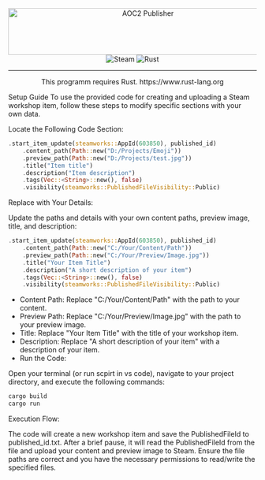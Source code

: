 <div align="center">
  <img src="https://images.cooltext.com/5704142.gif" width="551" height="95" alt="AOC2 Publisher" />
  <div>
  <div>
    <img src="https://img.shields.io/badge/Steam-%23000000.svg?logo=steam&logoColor=white" alt="Steam"/>
    <img src="https://img.shields.io/badge/Rust-%23000000.svg?e&logo=rust&logoColor=white" alt="Rust"/>
    
  </div>
<hr>
This programm requires Rust.
https://www.rust-lang.org
<div align="left">


  Setup Guide
  To use the provided code for creating and uploading a Steam workshop item, follow these steps to modify specific sections with your own data.



Locate the Following Code Section:
```rust
.start_item_update(steamworks::AppId(603850), published_id)
    .content_path(Path::new("D:/Projects/Emoji"))
    .preview_path(Path::new("D:/Projects/test.jpg"))
    .title("Item title")
    .description("Item description")
    .tags(Vec::<String>::new(), false)
    .visibility(steamworks::PublishedFileVisibility::Public)
```
Replace with Your Details:

Update the paths and details with your own content paths, preview image, title, and description:
```rust
.start_item_update(steamworks::AppId(603850), published_id)
    .content_path(Path::new("C:/Your/Content/Path"))
    .preview_path(Path::new("C:/Your/Preview/Image.jpg"))
    .title("Your Item Title")
    .description("A short description of your item")
    .tags(Vec::<String>::new(), false)
    .visibility(steamworks::PublishedFileVisibility::Public)
```
- Content Path: Replace "C:/Your/Content/Path" with the path to your content.
- Preview Path: Replace "C:/Your/Preview/Image.jpg" with the path to your preview image.
- Title: Replace "Your Item Title" with the title of your workshop item.
- Description: Replace "A short description of your item" with a description of your item.
- Run the Code:

Open your terminal (or run scpirt in vs code), navigate to your project directory, and execute the following commands:
```rust
cargo build
cargo run
```
Execution Flow:

The code will create a new workshop item and save the PublishedFileId to published_id.txt.
After a brief pause, it will read the PublishedFileId from the file and upload your content and preview image to Steam.
Ensure the file paths are correct and you have the necessary permissions to read/write the specified files.
</div>
